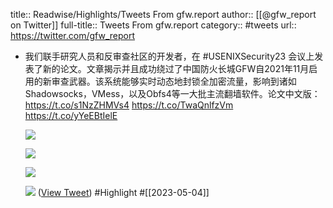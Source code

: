 title:: Readwise/Highlights/Tweets From gfw.report
author:: [[@gfw_report on Twitter]]
full-title:: Tweets From gfw.report
category:: #tweets
url:: https://twitter.com/gfw_report

- 我们联手研究人员和反审查社区的开发者，在 #USENIXSecurity23 会议上发表了新的论文。文章揭示并且成功绕过了中国防火长城GFW自2021年11月启用的新审查武器。该系统能够实时动态地封锁全加密流量，影响到诸如Shadowsocks，VMess，以及Obfs4等一大批主流翻墙软件。论文中文版：https://t.co/s1NzZHMVs4 https://t.co/TwaQnlfzVm https://t.co/yYeEBtIelE
  
  ![](https://pbs.twimg.com/media/Fuyn1esWcAEtm7K.jpg)
  
  ![](https://pbs.twimg.com/media/Fuyn2bPXsAEEWUQ.jpg)
  
  ![](https://pbs.twimg.com/media/Fuyn5N1WAAAk3G6.jpg)
  
  ![](https://pbs.twimg.com/media/Fuyn5NsX0AAn7fu.jpg) ([View Tweet](https://twitter.com/gfw_report/status/1651880273070501888)) #Highlight #[[2023-05-04]]